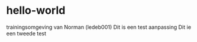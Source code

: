 # hello-world
trainingsomgeving van Norman (ledeb001)
Dit is een test aanpassing
Dit ie een tweede test

